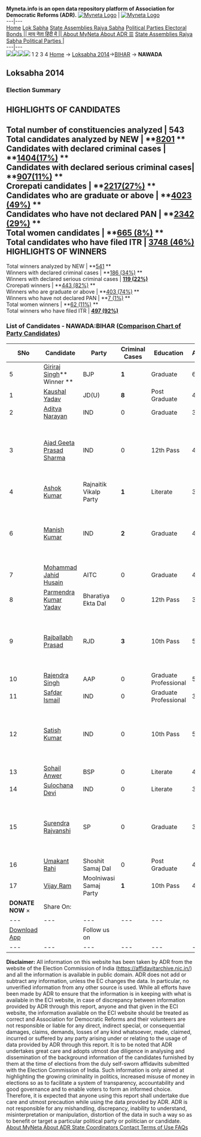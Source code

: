 **Myneta.info is an open data repository platform of Association for Democratic Reforms (ADR).**
[![Myneta Logo](https://www.myneta.info/lib/img/myneta-logo.png)](https://www.myneta.info/) | [![Myneta Logo](https://www.myneta.info/lib/img/adr-logo.png)](https://adrindia.org)  
---|---  
[Home](https://www.myneta.info/) [Lok Sabha](https://www.myneta.info/#ls "Lok Sabha") [ State Assemblies ](https://www.myneta.info/#sa "State Assemblies") [Rajya Sabha](https://www.myneta.info/#rs "Rajya Sabha") [Political Parties ](https://www.myneta.info/party "Political Parties") [ Electoral Bonds ](https://www.myneta.info/electoral_bonds "Electoral Bonds") [ || माय नेता हिंदी में || ](https://translate.google.co.in/translate?prev=hp&hl=en&js=y&u=www.myneta.info&sl=en&tl=hi&history_state0=) [ About MyNeta ](https://adrindia.org/content/about-myneta) [ About ADR ](https://adrindia.org/about-adr/who-we-are) [☰](javascript:void\(0\))
[ State Assemblies ](https://www.myneta.info/#sa "State Assemblies") [ Rajya Sabha ](https://www.myneta.info/#rs "Rajya Sabha") [ Political Parties ](https://www.myneta.info/party "Political Parties")
|   
---|---  
![](https://www.myneta.info/lib/img/banner/banner-1.png)![](https://www.myneta.info/lib/img/banner/banner-2.png)![](https://www.myneta.info/lib/img/banner/banner-3.png)![](https://www.myneta.info/lib/img/banner/banner-4.png)
1  2  3  4 
[Home](https://www.myneta.info/) → [Loksabha 2014](https://www.myneta.info/ls2014/)→[BIHAR](https://www.myneta.info/ls2014/index.php?action=show_constituencies&state_id=4) → **NAWADA**
### 
## Loksabha 2014
###  Election Summary 
HIGHLIGHTS OF CANDIDATES  
---  
Total number of constituencies analyzed |  543   
Total candidates analyzed by NEW | **[8201](https://www.myneta.info/ls2014/index.php?action=summary&subAction=candidates_analyzed&sort=candidate#summary) **  
Candidates with declared criminal cases | **[1404(17%)](https://www.myneta.info/ls2014/index.php?action=summary&subAction=crime&sort=candidate#summary) **  
Candidates with declared serious criminal cases| **[907(11%)](https://www.myneta.info/ls2014/index.php?action=summary&subAction=serious_crime&sort=candidate#summary) **  
Crorepati candidates | **[2217(27%)](https://www.myneta.info/ls2014/index.php?action=summary&subAction=crorepati&sort=candidate#summary) **  
Candidates who are graduate or above | **[4023 (49%)](https://www.myneta.info/ls2014/index.php?action=summary&subAction=education&sort=candidate#summary) **  
Candidates who have not declared PAN | **[2342 (29%)](https://www.myneta.info/ls2014/index.php?action=summary&subAction=without_pan&sort=candidate#summary) **  
Total women candidates | **[665 (8%)](https://www.myneta.info/ls2014/index.php?action=summary&subAction=women_candidate&sort=candidate#summary) **  
Total candidates who have filed ITR | [**3748 (46%)**](https://www.myneta.info/ls2014/index.php?action=summary&subAction=filed_itr&sort=candidate#summary)  
HIGHLIGHTS OF WINNERS  
---  
Total winners analyzed by NEW | **[541](https://www.myneta.info/ls2014/index.php?action=summary&subAction=winner_analyzed&sort=candidate#summary) **  
Winners with declared criminal cases | **[186 (34%)](https://www.myneta.info/ls2014/index.php?action=summary&subAction=winner_crime&sort=candidate#summary) **  
Winners with declared serious criminal cases | **[119 (22%)](https://www.myneta.info/ls2014/index.php?action=summary&subAction=winner_serious_crime&sort=candidate#summary)**  
Crorepati winners | **[443 (82%)](https://www.myneta.info/ls2014/index.php?action=summary&subAction=winner_crorepati&sort=candidate#summary) **  
Winners who are graduate or above | **[403 (74%)](https://www.myneta.info/ls2014/index.php?action=summary&subAction=winner_education&sort=candidate#summary) **  
Winners who have not declared PAN | **[7 (1%)](https://www.myneta.info/ls2014/index.php?action=summary&subAction=winner_without_pan&sort=candidate#summary) **  
Total women winners | **[62 (11%)](https://www.myneta.info/ls2014/index.php?action=summary&subAction=winner_women&sort=candidate#summary) **  
Total winners who have filed ITR | [**497 (92%)**](https://www.myneta.info/ls2014/index.php?action=summary&subAction=winner_filed_itr&sort=candidate#summary)  
### List of Candidates - NAWADA:BIHAR ([Comparison Chart of Party Candidates](https://www.myneta.info/ls2014/comparisonchart.php?constituency_id=39))
SNo | Candidate| Party| Criminal Cases| Education| Age| Total Assets| Liabilities  
---|---|---|---|---|---|---|---  
5  | [Giriraj Singh](https://www.myneta.info/ls2014/candidate.php?candidate_id=149)** Winner ** | BJP | **1** | Graduate| 61 | Rs 5,00,54,771 ~ 5 Crore+ | Rs 0 ~   
1  | [ Kaushal Yadav](https://www.myneta.info/ls2014/candidate.php?candidate_id=148) | JD(U) | **8** | Post Graduate| 44 | Rs 15,45,66,136 ~ 15 Crore+ | Rs 26,04,969 ~ 26 Lacs+  
2  | [Aditya Narayan](https://www.myneta.info/ls2014/candidate.php?candidate_id=1015) | IND | 0 | Graduate| 32 | Rs 1,57,70,000 ~ 1 Crore+ | Rs 0 ~   
3  | [Ajad Geeta Prasad Sharma](https://www.myneta.info/ls2014/candidate.php?candidate_id=150) | IND | 0 | 12th Pass| 48 | ![](https://myneta.info/image_v2.php?myneta_folder=ls2014&candidate_id=150&col=ta) | ![](https://myneta.info/image_v2.php?myneta_folder=ls2014&candidate_id=150&col=lia)  
4  | [Ashok Kumar](https://www.myneta.info/ls2014/candidate.php?candidate_id=621) | Rajnaitik Vikalp Party | **1** | Literate| 37 | Rs 31,16,000 ~ 31 Lacs+ | Rs 0 ~   
6  | [Manish Kumar](https://www.myneta.info/ls2014/candidate.php?candidate_id=396) | IND | **2** | Graduate| 40 | ![](https://myneta.info/image_v2.php?myneta_folder=ls2014&candidate_id=396&col=ta) | ![](https://myneta.info/image_v2.php?myneta_folder=ls2014&candidate_id=396&col=lia)  
7  | [Mohammad Jahid Husain](https://www.myneta.info/ls2014/candidate.php?candidate_id=1017) | AITC | 0 | Graduate| 42 | Rs 16,57,448 ~ 16 Lacs+ | Rs 0 ~   
8  | [Parmendra Kumar Yadav](https://www.myneta.info/ls2014/candidate.php?candidate_id=623) | Bharatiya Ekta Dal | 0 | 12th Pass| 34 | Rs 10,30,800 ~ 10 Lacs+ | Rs 0 ~   
9  | [Rajballabh Prasad](https://www.myneta.info/ls2014/candidate.php?candidate_id=147) | RJD | **3** | 10th Pass| 52 | ![](https://myneta.info/image_v2.php?myneta_folder=ls2014&candidate_id=147&col=ta) | ![](https://myneta.info/image_v2.php?myneta_folder=ls2014&candidate_id=147&col=lia)  
10  | [Rajendra Singh](https://www.myneta.info/ls2014/candidate.php?candidate_id=1016) | AAP | 0 | Graduate Professional| 58 | Rs 14,55,858 ~ 14 Lacs+ | Rs 8,58,745 ~ 8 Lacs+  
11  | [Safdar Ismail](https://www.myneta.info/ls2014/candidate.php?candidate_id=151) | IND | 0 | Graduate Professional| 36 | Rs 86,05,000 ~ 86 Lacs+ | Rs 25,000 ~ 25 Thou+  
12  | [Satish Kumar](https://www.myneta.info/ls2014/candidate.php?candidate_id=619) | IND | 0 | 10th Pass| 50 | ![](https://myneta.info/image_v2.php?myneta_folder=ls2014&candidate_id=619&col=ta) | ![](https://myneta.info/image_v2.php?myneta_folder=ls2014&candidate_id=619&col=lia)  
13  | [Sohail Anwer](https://www.myneta.info/ls2014/candidate.php?candidate_id=153) | BSP | 0 | Literate| 48 | Rs 4,15,000 ~ 4 Lacs+ | Rs 85,000 ~ 85 Thou+  
14  | [Sulochana Devi](https://www.myneta.info/ls2014/candidate.php?candidate_id=1014) | IND | 0 | Literate| 39 | Rs 72,75,000 ~ 72 Lacs+ | Rs 8,00,000 ~ 8 Lacs+  
15  | [Surendra Rajvanshi](https://www.myneta.info/ls2014/candidate.php?candidate_id=152) | SP | 0 | Graduate| 35 | ![](https://myneta.info/image_v2.php?myneta_folder=ls2014&candidate_id=152&col=ta) | ![](https://myneta.info/image_v2.php?myneta_folder=ls2014&candidate_id=152&col=lia)  
16  | [Umakant Rahi](https://www.myneta.info/ls2014/candidate.php?candidate_id=154) | Shoshit Samaj Dal | 0 | Post Graduate| 42 | Rs 26,10,034 ~ 26 Lacs+ | Rs 0 ~   
17  | [Vijay Ram](https://www.myneta.info/ls2014/candidate.php?candidate_id=395) | Moolniwasi Samaj Party | **1** | 10th Pass| 42 | Rs 2,21,500 ~ 2 Lacs+ | Rs 0 ~   
|  **DONATE NOW** × |  Share On:  | [](https://api.whatsapp.com/send?text=https%3A%2F%2Fmyneta.info%2Fpunjab2022%2Findex.php%3Faction%3Dshow_constituencies%26state_id%3D19) | [](https://www.facebook.com/sharer/sharer.php?u=https%3A%2F%2Fmyneta.info%2Fpunjab2022%2Findex.php%3Faction%3Dshow_constituencies%26state_id%3D19) | [](https://twitter.com/share?url=https%3A%2F%2Fmyneta.info%2Fpunjab2022%2Findex.php%3Faction%3Dshow_constituencies%26state_id%3D19)  
---|---|---|---|---  
| [ Download App ](https://play.google.com/store/apps/details?id=com.webrosoft.myneta1&pcampaignid=pcampaignidMKT-Other-global-all-co-prtnr-py-PartBadge-Mar2515-1) | [](https://play.google.com/store/apps/details?id=com.webrosoft.myneta1&pcampaignid=pcampaignidMKT-Other-global-all-co-prtnr-py-PartBadge-Mar2515-1) |  Follow us on  | [](https://www.facebook.com/adrindia.org/) | [](https://twitter.com/adrspeaks) | [](https://groups.google.com/g/national-election-watch?hl=en&pli=1) | [](https://www.instagram.com/adrspeaks/) | [](https://www.youtube.com/user/adrspeaks) | [](https://sharechat.com/profile/adrspeaks)  
---|---|---|---|---|---|---|---|---  
**Disclaimer:** All information on this website has been taken by ADR from the website of the Election Commission of India (https://affidavitarchive.nic.in/) and all the information is available in public domain. ADR does not add or subtract any information, unless the EC changes the data. In particular, no unverified information from any other source is used. While all efforts have been made by ADR to ensure that the information is in keeping with what is available in the ECI website, in case of discrepancy between information provided by ADR through this report, anyone and that given in the ECI website, the information available on the ECI website should be treated as correct and Association for Democratic Reforms and their volunteers are not responsible or liable for any direct, indirect special, or consequential damages, claims, demands, losses of any kind whatsoever, made, claimed, incurred or suffered by any party arising under or relating to the usage of data provided by ADR through this report. It is to be noted that ADR undertakes great care and adopts utmost due diligence in analysing and dissemination of the background information of the candidates furnished by them at the time of elections from the duly self-sworn affidavits submitted with the Election Commission of India. Such information is only aimed at highlighting the growing criminality in politics, increased misuse of money in elections so as to facilitate a system of transparency, accountability and good governance and to enable voters to form an informed choice. Therefore, it is expected that anyone using this report shall undertake due care and utmost precaution while using the data provided by ADR. ADR is not responsible for any mishandling, discrepancy, inability to understand, misinterpretation or manipulation, distortion of the data in such a way so as to benefit or target a particular political party or politician or candidate. 
[ About MyNeta ](https://adrindia.org/content/about-myneta) [ About ADR ](https://adrindia.org/about-adr/who-we-are) [ State Coordinators ](https://adrindia.org/about-adr/state-coordinators) [ Contact ](https://adrindia.org/contact-us) [ Terms of Use ](https://adrindia.org/content/adr-terms-use) [ FAQs ](https://adrindia.org/content/faqs)
